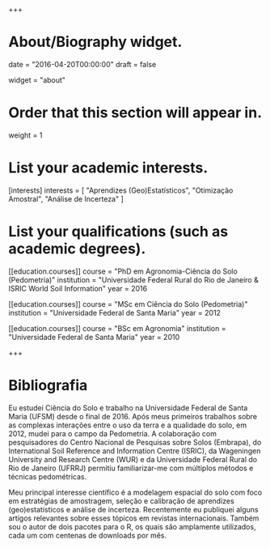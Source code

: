 +++
# About/Biography widget.

date = "2016-04-20T00:00:00"
draft = false

widget = "about"

# Order that this section will appear in.
weight = 1

# List your academic interests.
[interests]
  interests = [
    "Aprendizes (Geo)Estatísticos",
    "Otimização Amostral",
    "Análise de Incerteza"
  ]

# List your qualifications (such as academic degrees).
[[education.courses]]
  course = "PhD em Agronomia-Ciência do Solo (Pedometria)"
  institution = "Universidade Federal Rural do Rio de Janeiro & ISRIC World Soil Information"
  year = 2016

[[education.courses]]
  course = "MSc em Ciência do Solo (Pedometria)"
  institution = "Universidade Federal de Santa Maria"
  year = 2012

[[education.courses]]
  course = "BSc em Agronomia"
  institution = "Universidade Federal de Santa Maria"
  year = 2010
 
+++

# Bibliografia

Eu estudei Ciência do Solo e trabalho na Universidade Federal de Santa Maria (UFSM) desde o final de 2016. Após meus primeiros trabalhos sobre as complexas interações entre o uso da terra e a qualidade do solo, em 2012, mudei para o campo da Pedometria. A colaboração com pesquisadores do Centro Nacional de Pesquisas sobre Solos (Embrapa), do International Soil Reference and Information Centre (ISRIC), da Wageningen University and Research Centre (WUR) e da Universidade Federal Rural do Rio de Janeiro (UFRRJ) permitiu familiarizar-me com múltiplos métodos e técnicas pedométricas.

Meu principal interesse científico é a modelagem espacial do solo com foco em estratégias de amostragem, seleção e calibração de aprendizes (geo)estatísticos e análise de incerteza. Recentemente eu publiquei alguns artigos relevantes sobre esses tópicos em revistas internacionais. Também sou o autor de dois pacotes para o R, os quais são amplamente utilizados, cada um com centenas de downloads por mês.
